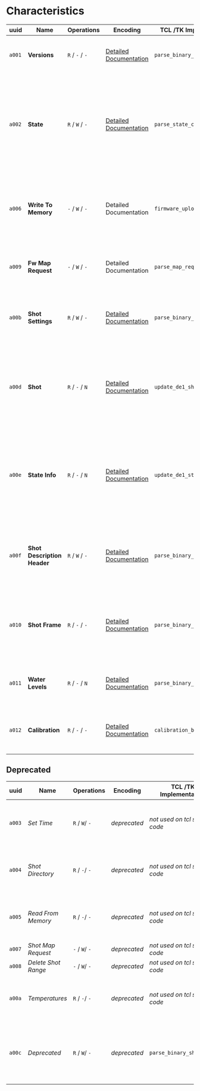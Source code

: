 # Characteristics

| uuid   | Name                        | Operations      | Encoding                                             | TCL /TK Implementation        | Description                                                                                                                                |
| ------ | --------------------------- | --------------- | ---------------------------------------------------- | ----------------------------- | ------------------------------------------------------------------------------------------------------------------------------------------ |
| `a001` | **Versions**                | `R` / `-` / `-` | [Detailed Documentation](./versions.md)              | `parse_binary_version_desc`   | Version descriptons for Bluetooth and the firmware                                                                                         |
| `a002` | **State**                   | `R` / `W` / `-` | [Detailed Documentation](./state.md)                 | `parse_state_change`          | Lets read read and set states (but not substates), cannot be subscribed to. Mainly use for setting state (ie. start espresso or steam etc) |
| `a006` | **Write To Memory**         | `-` / `W` / `-` | Detailed Documentation                               | `firmware_upload_next`        | _unclear_ logs "firmware write ack recved" \[sic!\], maybe part of the protocol to update the firmware                                     |
| `a009` | **Fw Map Request**          | `-` / `W` / `-` | Detailed Documentation                               | `parse_map_request`           | _unclear_ maybe something to prepare an update of the firmware                                                                             |
| `a00b` | **Shot Settings**           | `R` / `W` / `-` | [Detailed Documentation](./shotSettings.md)          | `parse_binary_hotwater_desc`  | Settings for steam, hot water, espresso volume and group temperature                                                                       |
| `a00d` | **Shot**                    | `R` / `-` / `N` | [Detailed Documentation](./shot.md)                  | `update_de1_shotvalue`        | Notifies about the machines values (temparature, pressure and flow sensors) as well as the currently set targes for those values           |
| `a00e` | **State Info**              | `R` / `-` / `N` | [Detailed Documentation](./stateInfo.md)             | `update_de1_state`            | State notifications. Can be used to read - _and get notified about_ - the current machine's state and substate (heating, pouring etc)      |
| `a00f` | **Shot Description Header** | `R` / `W` / `-` | [Detailed Documentation](./shotDescriptionHeader.md) | `parse_binary_shotdescheader` | _unclear_ this seems to be in use and the code is readable, I am not sure what this is used for though                                     |
| `a010` | **Shot Frame**              | `R` / `-` / `-` | [Detailed Documentation](./shotFrame.md)             | `parse_binary_shotframe`      | _unclear_ this seems to be in use and the code is readable, I am not sure what this is used for though                                     |
| `a011` | **Water Levels**            | `R` / `-` / `N` | [Detailed Documentation](./water.md)                 | `parse_binary_water_level`    | Returns the current water level and the one the machine started with                                                                       |
| `a012` | **Calibration**             | `R` / `-` / `-` | [Detailed Documentation](./calibrate.md)             | `calibration_ble_received`    | _unclear_ for receiving calibration notifications, whatever that means                                                                     |

## Deprecated

| uuid   | Name                | Operations     | Encoding     | TCL /TK Implementation        | Description                                                                 |
| ------ | ------------------- | -------------- | ------------ | ----------------------------- | --------------------------------------------------------------------------- |
| `a003` | _Set Time_          | `R` / `W`/ `-` | _deprecated_ | _not used on tcl source code_ | deprecated maybe reading this gives you a bunch of zeros                    |
| `a004` | _Shot Directory_    | `R` / `-`/ `-` | _deprecated_ | _not used on tcl source code_ | deprecated maybe reading this gives you a bunch of zeros                    |
| `a005` | _Read From Memory_  | `R` / `-`/ `-` | _deprecated_ | _not used on tcl source code_ | deprecated maybe reading this gives you a bunch of zeros                    |
| `a007` | _Shot Map Request_  | `-` / `W`/ `-` | _deprecated_ | _not used on tcl source code_ | deprecated maybe                                                            |
| `a008` | _Delete Shot Range_ | `-` / `W`/ `-` | _deprecated_ | _not used on tcl source code_ | deprecated maybe                                                            |
| `a00a` | _Temperatures_      | `R` / `-`/ `-` | _deprecated_ | _not used on tcl source code_ | deprecated maybe reading this gives you a bunch of zeros                    |
| `a00c` | _Deprecated_        | `R` / `W`/ `-` | _deprecated_ | `parse_binary_shot_desc`      | _unclear_ docs say it's deprecated, reading this gives you a bunch of zeros |
